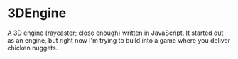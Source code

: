 # 3DEngine
A 3D engine (raycaster; close enough) written in JavaScript.
It started out as an engine, but right now I'm trying to build into a game where you deliver chicken nuggets.
